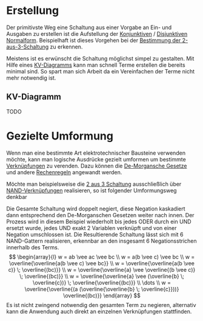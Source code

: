 # Erstellung
Der primitivste Weg eine Schaltung aus einer Vorgabe an Ein- und Ausgaben zu erstellen ist die Aufstellung der [Konjunktiven](DigitaltechnischeBegriffe.md#Konjunktiv) / [Disjunktiven](DigitaltechnischeBegriffe.md#Disjunktiv) [Normalform](DigitaltechnischeBegriffe.md#Normalform). Beispielhaft ist dieses Vorgehen bei der [Bestimmung der 2-aus-3-Schaltung](Boolsche%20Algebra.md#Bestimmung%20Schaltung) zu erkennen.

Meistens ist es erwünscht die Schaltung möglichst simpel zu gestalten.
Mit Hilfe eines [KV-Diagramms](#KV-Diagramm) kann man schnell Terme erstellen die bereits minimal sind.
So spart man sich Arbeit da ein Vereinfachen der Terme nicht mehr notwendig ist.

## KV-Diagramm
TODO

# Gezielte Umformung
Wenn man eine bestimmte Art elektrotechnischer Bausteine verwenden möchte, kann man logische Ausdrücke gezielt umformen um bestimmte [Verknüpfungen](Boolsche%20Algebra.md#Verknüpfungen) zu verenden.
Dazu können die [De-Morgansche Gesetze](Boolsche%20Algebra.md#De-Morgansche%20Gesetze) und andere [Rechenregeln](Boolsche%20Algebra.md#Rechenregeln) angewandt werden.

Möchte man beispielsweise die [2 aus 3 Schaltung](Boolsche%20Algebra.md#2%20aus%203%20Schaltung) ausschließlich über [NAND-Verknüpfungen](Boolsche%20Algebra.md#NAND) realisieren, so ist folgender Umformungsweg denkbar

Die Gesamte Schaltung wird doppelt negiert, diese Negation kaskadiert dann entsprechend den De-Morganschen Gesetzen weiter nach innen.
Der Prozess wird in diesem Beispiel wiederholt bis jedes ODER durch ein UND ersetzt wurde, jedes UND exakt 2 Variablen verknüpft und von einer Negation umschlossen ist.
Die Resultierende Schaltung lässt sich mit 6 NAND-Gattern realisieren, erkennbar an den insgesamt 6 Negationsstrichen innerhalb des Terms.
$$
\begin{array}{l}
w = ab \vee ac \vee bc \\
w = a(b \vee c) \vee bc \\
w = \overline{\overline{a(b \vee c) \vee bc}} \\
w = \overline{\overline{a(b \vee c)} \; \overline{(bc)}} \\
w = \overline{\overline{a} \vee \overline{(b \vee c)} \; \overline{(bc)}} \\
w = \overline{\overline{a} \vee (\overline{b} \; \overline{c})} \; \overline{\overline{(bc)}} \\
\dots \\
w = \overline{\overline{(a (\overline{\overline{b} \; \overline{c}}))} \overline{(bc)}}
\end{array}
$$
Es ist nicht zwingend notwendig den gesamten Term zu negieren, alternativ kann die Anwendung auch direkt an einzelnen Verknüpfungen stattfinden.



